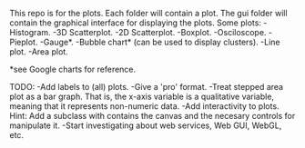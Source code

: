 This repo is for the plots.
Each folder will contain a plot. The gui folder will contain the graphical interface for 
displaying the plots.
Some plots:
	-Histogram.
	-3D Scatterplot.
	-2D Scatterplot.
	-Boxplot.
	-Osciloscope.
	-Pieplot.
	-Gauge*.
	-Bubble chart* (can be used to display clusters).
	-Line plot.
	-Area plot.

*see Google charts for reference.

TODO:
	-Add labels to (all) plots.
	-Give a 'pro' format.
    -Treat stepped area plot as a bar graph. That is, the x-axis variable is a
    qualitative variable, meaning that it represents non-numeric data.
    -Add interactivity to plots. Hint: Add a subclass with contains the canvas and the
    necesary controls for manipulate it.
    -Start investigating about web services, Web GUI, WebGL, etc.